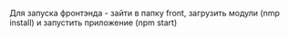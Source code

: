 Для запуска фронтэнда - зайти в папку front, загрузить модули (nmp install) и запустить приложение (npm start)